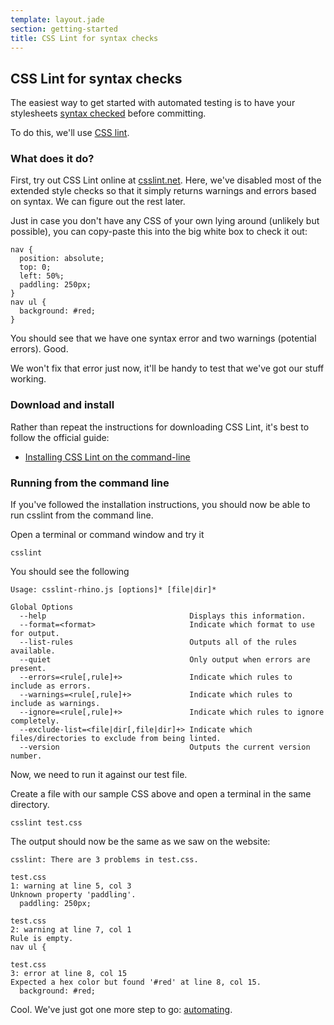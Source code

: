 ```yaml
---
template: layout.jade
section: getting-started
title: CSS Lint for syntax checks
---
```


CSS Lint for syntax checks
---

The easiest way to get started with automated testing is to have your stylesheets [syntax checked](/techniques-syntax-checks.html) before committing.

To do this, we'll use [CSS lint](/tools/css-lint.html).

### What does it do?

First, try out CSS Lint online at [csslint.net](http://csslint.net/#warnings=box-model,display-property-grouping,duplicate-properties,empty-rules,known-propertiess). Here, we've disabled most of the extended style checks so that it simply returns warnings and errors based on syntax. We can figure out the rest later.

Just in case you don't have any CSS of your own lying around (unlikely but possible), you can copy-paste this into the big white box to check it out:

<pre><code>nav {
  position: absolute;
  top: 0;
  left: 50%;
  paddling: 250px;
}
nav ul {
  background: #red;
}</code></pre>

You should see that we have one syntax error and two warnings (potential errors). Good.

We won't fix that error just now, it'll be handy to test that we've got our stuff working.

### Download and install

Rather than repeat the instructions for downloading CSS Lint, it's best to follow the official guide:

  * [Installing CSS Lint on the command-line](https://github.com/stubbornella/csslint/wiki/Command-line-interface)

### Running from the command line

If you've followed the installation instructions, you should now be able to run csslint from the command line.

Open a terminal or command window and try it

    csslint

You should see the following

    Usage: csslint-rhino.js [options]* [file|dir]*

	Global Options
	  --help                                Displays this information.
	  --format=<format>                     Indicate which format to use for output.
	  --list-rules                          Outputs all of the rules available.
	  --quiet                               Only output when errors are present.
	  --errors=<rule[,rule]+>               Indicate which rules to include as errors.
	  --warnings=<rule[,rule]+>             Indicate which rules to include as warnings.
	  --ignore=<rule[,rule]+>               Indicate which rules to ignore completely.
	  --exclude-list=<file|dir[,file|dir]+> Indicate which files/directories to exclude from being linted.
	  --version                             Outputs the current version number.


Now, we need to run it against our test file.

Create a file with our sample CSS above and open a terminal in the same directory.

    csslint test.css

The output should now be the same as we saw on the website:

	csslint: There are 3 problems in test.css.

	test.css
	1: warning at line 5, col 3
	Unknown property 'paddling'.
	  paddling: 250px;

	test.css
	2: warning at line 7, col 1
	Rule is empty.
	nav ul {

	test.css
	3: error at line 8, col 15
	Expected a hex color but found '#red' at line 8, col 15.
	  background: #red;

Cool. We've just got one more step to go: [automating](/getting-started/automate-anything.html).